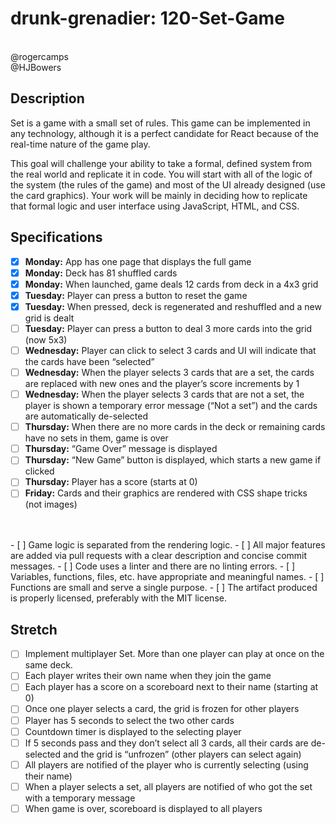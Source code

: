 # drunk-grenadier: 120-Set-Game
<br>
@rogercamps <br>
@HJBowers

## Description
Set is a game with a small set of rules. This game can be implemented in any technology, although it is a perfect candidate for React because of the real-time nature of the game play.

This goal will challenge your ability to take a formal, defined system from the real world and replicate it in code. You will start with all of the logic of the system (the rules of the game) and most of the UI already designed (use the card graphics). Your work will be mainly in deciding how to replicate that formal logic and user interface using JavaScript, HTML, and CSS.



## Specifications
- [X] **Monday:**  App has one page that displays the full game
- [X] **Monday:**  Deck has 81 shuffled cards
- [X] **Monday:**  When launched, game deals 12 cards from deck in a 4x3 grid
- [X] **Tuesday:** Player can press a button to reset the game
- [X] **Tuesday:** When pressed, deck is regenerated and reshuffled and a new grid is dealt
- [ ] **Tuesday:** Player can press a button to deal 3 more cards into the grid (now 5x3)
- [ ] **Wednesday:** Player can click to select 3 cards and UI will indicate that the cards have been “selected”
- [ ] **Wednesday:** When the player selects 3 cards that are a set, the cards are replaced with new ones and the player’s score increments by 1
- [ ] **Wednesday:** When the player selects 3 cards that are not a set, the player is shown a temporary error message (“Not a set”) and the cards are automatically de-selected
- [ ] **Thursday:** When there are no more cards in the deck or remaining cards have no sets in them, game is over
- [ ] **Thursday:** “Game Over” message is displayed
- [ ] **Thursday:** “New Game” button is displayed, which starts a new game if clicked
- [ ] **Thursday:** Player has a score (starts at 0)
- [ ] **Friday:** Cards and their graphics are rendered with CSS shape tricks (not images)
<br>

<br>
- [ ]  Game logic is separated from the rendering logic.
- [ ]  All major features are added via pull requests with a clear description and concise commit messages.
- [ ]  Code uses a linter and there are no linting errors.
- [ ]  Variables, functions, files, etc. have appropriate and meaningful names.
- [ ]  Functions are small and serve a single purpose.
- [ ]  The artifact produced is properly licensed, preferably with the MIT license.

## Stretch
- [ ] Implement multiplayer Set. More than one player can play at once on the same deck.
- [ ]  Each player writes their own name when they join the game
- [ ]  Each player has a score on a scoreboard next to their name (starting at 0)
- [ ]  Once one player selects a card, the grid is frozen for other players
- [ ]  Player has 5 seconds to select the two other cards
- [ ]  Countdown timer is displayed to the selecting player
- [ ]  If 5 seconds pass and they don’t select all 3 cards, all their cards are de-selected and the grid is “unfrozen” (other players can select again)
- [ ]  All players are notified of the player who is currently selecting (using their name)
- [ ]  When a player selects a set, all players are notified of who got the set with a temporary message
- [ ]  When game is over, scoreboard is displayed to all players
